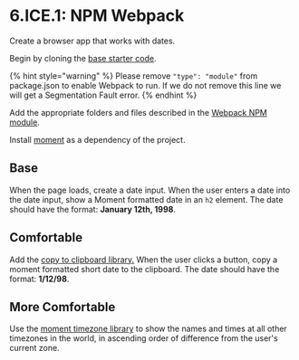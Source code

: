 # 6.ICE.1: NPM Webpack

Create a browser app that works with dates.

Begin by cloning the [base starter code](https://github.com/rocketacademy/base-node-swe1).

{% hint style="warning" %}
Please remove `"type": "module"` from package.json to enable Webpack to run. If we do not remove this line we will get a Segmentation Fault error.
{% endhint %}

Add the appropriate folders and files described in the [Webpack NPM module](../6.1-webpack/6.1.2-npm.md).

Install [moment](https://www.npmjs.com/package/moment) as a dependency of the project.

## Base

When the page loads, create a date input. When the user enters a date into the date input, show a Moment formatted date in an `h2` element. The date should have the format: **January 12th, 1998**.

## Comfortable

Add the [copy to clipboard library.](https://www.npmjs.com/package/copy-to-clipboard) When the user clicks a button, copy a moment formatted short date to the clipboard. The date should have the format: **1/12/98**.

## More Comfortable

Use the [moment timezone library](https://www.npmjs.com/package/moment-timezone) to show the names and times at all  other timezones in the world, in ascending order of difference from the user's current zone.

